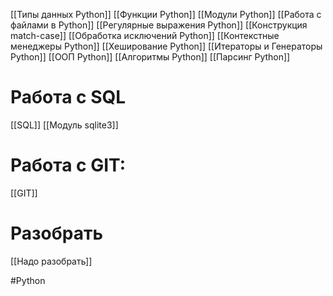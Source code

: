 [[Типы данных Python]]
[[Функции Python]]
[[Модули Python]]
[[Работа с файлами в Python]]
[[Регулярные выражения Python]]
[[Конструкция match-case]]
[[Обработка исключений Python]]
[[Контекстные менеджеры Python]]
[[Хеширование Python]]
[[Итераторы и Генераторы Python]]
[[ООП Python]]
[[Алгоритмы Python]]
[[Парсинг Python]]
# Работа с SQL
[[SQL]]
[[Модуль sqlite3]]

# Работа с GIT:
[[GIT]]



# Разобрать

[[Надо разобрать]]

#Python 